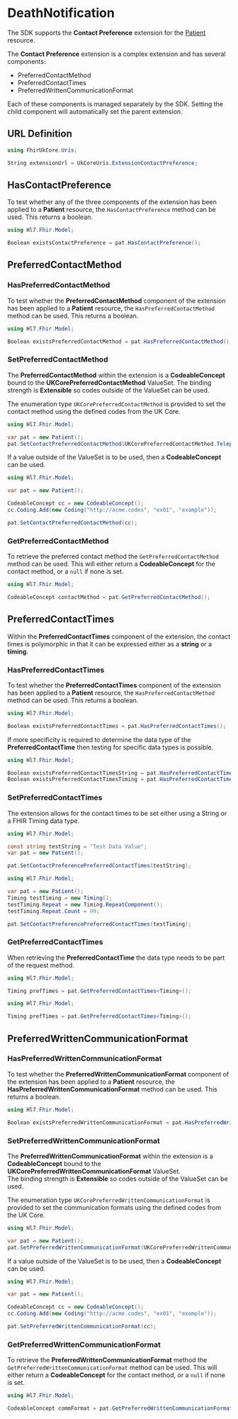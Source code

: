 ---
---

# DeathNotification

The SDK supports the **Contact Preference** extension for the [Patient](/docs/resources/res-patient) resource.

The **Contact Preference** extension is a complex extension and has several components:
- PreferredContactMethod 
- PreferredContactTimes
- PreferredWrittenCommunicationFormat
  
Each of these components is managed separately by the SDK. Setting the child component will automatically set the parent extension.

## URL Definition

``` csharp
using FhirUkCore.Uris;

String extensionUrl = UkCoreUris.ExtensionContactPreference;
```

## HasContactPreference

To test whether any of the three components of the extension has been applied to a **Patient** resource, the `HasContactPreference` method can be used.  This returns a boolean. 
``` csharp
using Hl7.Fhir.Model;

Boolean existsContactPreference = pat.HasContactPreference();
```

## PreferredContactMethod

### HasPreferredContactMethod

To test whether the **PreferredContactMethod** component of the extension has been applied to a **Patient** resource, the `HasPreferredContactMethod` method can be used.  This returns a boolean.
``` csharp
using Hl7.Fhir.Model;

Boolean existsPreferredContactMethod = pat.HasPreferredContactMethod();
```

### SetPreferredContactMethod

The **PreferredContactMethod** within the extension is a **CodeableConcept** bound to the **UKCorePreferredContactMethod** ValueSet.  The binding strength is **Extensible** so codes outside of the ValueSet can be used.

The enumeration type  `UKCorePreferredContactMethod` is provided to set the contact method using the defined codes from the UK Core.

``` csharp
using Hl7.Fhir.Model;

var pat = new Patient();
pat.SetContactPreferredContactMethod(UKCorePreferredContactMethod.Telephone);
```

If a value outside of the ValueSet is to be used, then a **CodeableConcept** can be used.

``` csharp
using Hl7.Fhir.Model;

var pat = new Patient();

CodeableConcept cc = new CodeableConcept();
cc.Coding.Add(new Coding("http://acme.codes", "ex01", "example"));

pat.SetContactPreferredContactMethod(cc);
```

### GetPreferredContactMethod

To retrieve the preferred contact method the `GetPreferredContactMethod` method can be used. This will either return a **CodeableConcept** for the contact method, or a `null` if none is set.

``` csharp
using Hl7.Fhir.Model;

CodeableConcept contactMethod = pat.GetPreferredContactMethod();
```



## PreferredContactTimes

Within the **PreferredContactTimes** component of the extension, the contact times is polymorphic in that it can be expressed either as a **string** or a **timing**.
### HasPreferredContactTimes

To test whether the **PreferredContactTimes** component of the extension has been applied to a **Patient** resource, the `HasPreferredContactMethod` method can be used.  This returns a boolean.
``` csharp
using Hl7.Fhir.Model;

Boolean existsPreferredContactTimes = pat.HasPreferredContactTimes();
```

If more specificity is required to determine the data type of the **PreferredContactTime** then testing for specific data types is possible.

``` csharp
using Hl7.Fhir.Model;

Boolean existsPreferredContactTimesString = pat.HasPreferredContactTimes<String>();
Boolean existsPreferredContactTimesTiming = pat.HasPreferredContactTimes<Timing>();
```

### SetPreferredContactTimes

The extension allows for the contact times to be set either using a String or a FHIR Timing data type.

``` csharp title="Set using a String value."
using Hl7.Fhir.Model;

const string testString = "Test Data Value";
var pat = new Patient();

pat.SetContactPreferencePreferredContactTimes(testString);
```
``` csharp title="Set using a Timing value."
using Hl7.Fhir.Model;

var pat = new Patient();
Timing testTiming = new Timing();
testTiming.Repeat = new Timing.RepeatComponent();
testTiming.Repeat.Count = 99;

pat.SetContactPreferencePreferredContactTimes(testTiming);
```

### GetPreferredContactTimes

When retrieving the **PreferredContactTime** the data type needs to be part of the request method.

``` csharp title="Retrieve using a String value."
using Hl7.Fhir.Model;

Timing prefTimes = pat.GetPreferredContactTimes<Timing>();
```
``` csharp title="Retrieve using a Timing value."
using Hl7.Fhir.Model;

Timing prefTimes = pat.GetPreferredContactTimes<Timing>();
```

## PreferredWrittenCommunicationFormat

### HasPreferredWrittenCommunicationFormat
To test whether the **PreferredWrittenCommunicationFormat** component of the extension has been applied to a **Patient** resource, the **HasPreferredWrittenCommunicationFormat** method can be used.    This returns a boolean. 
``` csharp
using Hl7.Fhir.Model;

Boolean existsPreferredWrittenCommunicationFormat = pat.HasPreferredWrittenCommunicationFormat();
```

### SetPreferredWrittenCommunicationFormat
The **PreferredWrittenCommunicationFormat** within the extension is a **CodeableConcept** bound to the **UKCorePreferredWrittenCommunicationFormat** ValueSet.  
The binding strength is **Extensible** so codes outside of the ValueSet can be used.

The enumeration type  `UKCorePreferredWrittenCommunicationFormat` is provided to set the communication formats using the defined codes from the UK Core.

``` csharp
using Hl7.Fhir.Model;

var pat = new Patient();
pat.SetPreferredWrittenCommunicationFormat(UKCorePreferredWrittenCommunicationFormat.Braille);
```

If a value outside of the ValueSet is to be used, then a **CodeableConcept** can be used.

``` csharp
using Hl7.Fhir.Model;

var pat = new Patient();

CodeableConcept cc = new CodeableConcept();
cc.Coding.Add(new Coding("http://acme.codes", "ex01", "example"));

pat.SetPreferredWrittenCommunicationFormat(cc);
```

### GetPreferredWrittenCommunicationFormat

To retrieve the **PreferredWrittenCommunicationFormat** method the `GetPreferredWrittenCommunicationFormat` method can be used. This will either return a **CodeableConcept** for the contact method, or a `null` if none is set.

``` csharp
using Hl7.Fhir.Model;

CodeableConcept commFormat = pat.GetPreferredWrittenCommunicationFormat();
```